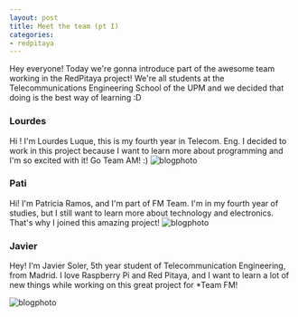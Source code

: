 ```yaml
---
layout: post
title: Meet the team (pt I)
categories:
- redpitaya
---
```


Hey everyone! Today we're gonna introduce part of the awesome team working in the RedPitaya project! We're all students at the Telecommunications Engineering School of the UPM and we decided that doing is the best way of learning :D


### **Lourdes**
Hi ! I'm Lourdes Luque, this is my fourth year in Telecom. Eng. I decided to work in this project because I want to learn more about programming and I'm so excited with it! Go Team AM! :)
![blogphoto](/photos/lourdes.jpg)

### **Pati**
Hi! I'm Patricia Ramos, and I'm part of FM Team. I'm in my fourth year of studies, but I still want to learn more about technology and electronics. That's why I joined this amazing project!
![blogphoto](/photos/pati.jpg)

### **Javier**
Hey! I'm Javier Soler, 5th year student of Telecommunication Engineering, from Madrid. I love Raspberry Pi and Red Pitaya, and I want to learn a lot of new things while working on this great project for *Team FM!

![blogphoto](/photos/soler.jpg)